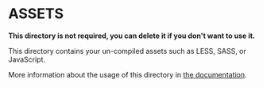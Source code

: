 # ASSETS

**This directory is not required, you can delete it if you don't want to use it.**

This directory contains your un-compiled assets such as LESS, SASS, or JavaScript.

More information about the usage of this directory in [the documentation](https://nuxtjs.org/guide/assets#webpacked).

<!-- update: 2025-07-31T19:31:21.253995 -->

<!-- update: 2025-07-31T19:32:04.120584 -->

<!-- update: 2025-07-31T19:33:21.549259 -->
